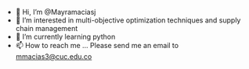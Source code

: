 - 👋 Hi, I’m @Mayramaciasj
- 👀 I’m interested in multi-objective optimization techniques and supply chain management
- 🌱 I’m currently learning python
- 📫 How to reach me ... Please send me an email to mmacias3@cuc.edu.co

<!---
Mayramaciasj/Mayramaciasj is a ✨ special ✨ repository because its `README.md` (this file) appears on your GitHub profile.
You can click the Preview link to take a look at your changes.
--->
